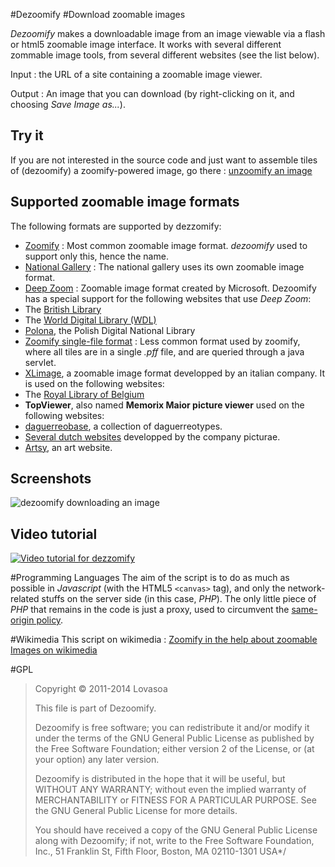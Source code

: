 #Dezoomify
#Download zoomable images

_Dezoomify_ makes a downloadable image from an image viewable via a flash or html5 zoomable image interface.
It works with several different zommable image tools, from several different websites (see the list below). 

Input : the URL of a site containing a zoomable image viewer.

Output : An image that you can download (by right-clicking on it, and choosing *Save Image as...*).

## Try it
If you are not interested in the source code and just want to assemble tiles of (dezoomify) a zoomify-powered image, go there : [unzoomify an image](http://ophir.lojkine.free.fr/dezoomify/dezoomify.html)

## Supported zoomable image formats
The following formats are supported by dezzomify:
 * [Zoomify](http://www.zoomify.com/) : Most common zoomable image format. *dezoomify* used to support only this, hence the name.
 * [National Gallery](http://www.nationalgallery.org.uk/) : The national gallery uses its own zoomable image format.
 * [Deep Zoom](http://en.wikipedia.org/wiki/Deep_Zoom) : Zoomable image format created by Microsoft. Dezoomify has a special support for the following websites that use *Deep Zoom*:
  * The [British Library](http://www.bl.uk/)
  * The [World Digital Library (WDL)](http://www.wdl.org/fr/)
  * [Polona](http://polona.pl/), the Polish Digital National Library
 * [Zoomify single-file format](https://github.com/lovasoa/pff-extract/wiki/Zoomify-PFF-file-format-documentation) : Less common format used by zoomify, where all tiles are in a single *.pff* file, and are queried through a java servlet.
 * [XLimage](http://www.centrica.it/products/xlimage-2/), a zoomable image format developped by an italian company. It is used on the following websites:
  * The [Royal Library of Belgium](http://kbr.be/)
 * **TopViewer**, also named **Memorix Maior picture viewer** used on the following websites:
  * [daguerreobase](http://daguerreobase.org/en/), a collection of daguerreotypes.
  * [Several dutch websites](https://picturae.com/nl/website/websites-portfolio) developped by the company picturae.
 * [Artsy](https://www.artsy.net/), an art website.

## Screenshots
![dezoomify downloading an image](http://pix.toile-libre.org/upload/original/1460096698.gif)

## Video tutorial
[![Video tutorial for dezzomify](http://pix.toile-libre.org/upload/original/1460095793.png)](https://www.youtube.com/watch?v=RtyckiAE5Eo)

#Programming Languages
The aim of the script is to do as much as possible in _Javascript_ (with the HTML5 `<canvas>` tag), and only the network-related stuffs on the server side (in this case, _PHP_). The only little piece of _PHP_ that remains in the code is just a proxy, used to circumvent the [same-origin policy](https://developer.mozilla.org/en-US/docs/Web/Security/Same-origin_policy).

#Wikimedia
This script on wikimedia : [Zoomify in the help about zoomable Images on wikimedia](https://secure.wikimedia.org/wikipedia/commons/wiki/Help:Zoomable_images)

#GPL
> Copyright © 2011-2014 Lovasoa
> 
>  This file is part of Dezoomify.
>
>  Dezoomify is free software; you can redistribute it and/or modify
>  it under the terms of the GNU General Public License as published by
>  the Free Software Foundation; either version 2 of the License, or
>  (at your option) any later version.
>
>  Dezoomify is distributed in the hope that it will be useful,
>  but WITHOUT ANY WARRANTY; without even the implied warranty of
>  MERCHANTABILITY or FITNESS FOR A PARTICULAR PURPOSE.  See the
>  GNU General Public License for more details.
> 
>  You should have received a copy of the GNU General Public License
>  along with Dezoomify; if not, write to the Free Software
>  Foundation, Inc., 51 Franklin St, Fifth Floor, Boston, MA  02110-1301
>  USA*/
